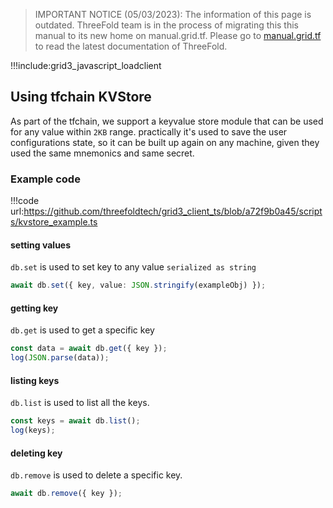 > IMPORTANT NOTICE (05/03/2023): 
The information of this page is outdated. ThreeFold team is in the process of migrating this this manual to its new home on manual.grid.tf. Please go to [manual.grid.tf](https://manual.grid.tf/) to read the latest documentation of ThreeFold.

!!!include:grid3_javascript_loadclient

## Using tfchain KVStore

As part of the tfchain, we support a keyvalue store module that can be used for any value within `2KB` range. practically it's used to save the user configurations state, so it can be built up again on any machine, given they used the same mnemonics and same secret. 

### Example code

!!!code url:https://github.com/threefoldtech/grid3_client_ts/blob/a72f9b0a45/scripts/kvstore_example.ts



#### setting values

`db.set` is used to set key to any value `serialized as string`

```typescript
await db.set({ key, value: JSON.stringify(exampleObj) });
```


#### getting key

`db.get` is used to get a specific key

```typescript
const data = await db.get({ key });
log(JSON.parse(data));
```


#### listing keys

`db.list` is used to list all the keys.

```typescript
const keys = await db.list();
log(keys);
```

#### deleting key

`db.remove` is used to delete a specific key.

```typescript
await db.remove({ key });
```

